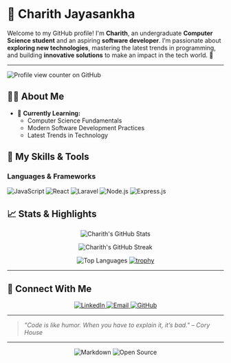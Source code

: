 # 🌟 Charith Jayasankha  

Welcome to my GitHub profile! I'm **Charith**, an undergraduate **Computer Science student** and an aspiring **software developer**. I’m passionate about **exploring new technologies**, mastering the latest trends in programming, and building **innovative solutions** to make an impact in the tech world. 🚀  

---
![Profile view counter on GitHub](https://komarev.com/ghpvc/?username=charith0901)

## 👨‍💻 **About Me**

- 🌱 **Currently Learning:**  
  - Computer Science Fundamentals  
  - Modern Software Development Practices  
  - Latest Trends in Technology  


## 🚀 **My Skills & Tools**  

### **Languages & Frameworks**  
![JavaScript](https://img.shields.io/badge/JavaScript-F7DF1E?style=for-the-badge&logo=javascript&logoColor=black)
![React](https://img.shields.io/badge/React-61DAFB?style=for-the-badge&logo=react&logoColor=black)
![Laravel](https://img.shields.io/badge/Laravel-FF2D20?style=for-the-badge&logo=laravel&logoColor=white)
![Node.js](https://img.shields.io/badge/Node.js-339933?style=for-the-badge&logo=node.js&logoColor=white)
![Express.js](https://img.shields.io/badge/Express.js-404D59?style=for-the-badge)


## 📈 **Stats & Highlights**  

<div align="center">

  ![Charith's GitHub Stats](https://github-readme-stats.vercel.app/api?username=charith0901&show_icons=true&hide_border=true&theme=radical)

  ![Charith's GitHub Streak](https://github-readme-streak-stats.herokuapp.com?user=charith0901&theme=radical&hide_border=true)

  ![Top Languages](https://github-readme-stats.vercel.app/api/top-langs/?username=charith0901&layout=compact&theme=radical&hide_border=true)
  [![trophy](https://github-profile-trophy.vercel.app/?username=charith0901&theme=juicyfresh&no-bg=true)](https://github.com/ryo-ma/github-profile-trophy)


</div>

---

## 🌟 **Connect With Me**

<p align="center">
  <a href="https://www.linkedin.com/in/charith-jayasankha-0a8397288/" target="_blank">
    <img src="https://img.shields.io/badge/LinkedIn-0A66C2?style=for-the-badge&logo=linkedin&logoColor=white" alt="LinkedIn">
  </a>
  <a href="mailto:charithjayasankha@gmail.com">
    <img src="https://img.shields.io/badge/Email-D14836?style=for-the-badge&logo=gmail&logoColor=white" alt="Email">
  </a>
  <a href="https://github.com/charith0901" target="_blank">
    <img src="https://img.shields.io/badge/GitHub-181717?style=for-the-badge&logo=github&logoColor=white" alt="GitHub">
  </a>
</p>

---

> _"Code is like humor. When you have to explain it, it’s bad." – Cory House_

---

<p align="center">
  <img src="https://img.shields.io/badge/Made%20with-Markdown-1f425f.svg?style=flat-square" alt="Markdown">
  <img src="https://img.shields.io/badge/Open%20Source-%E2%9D%A4-red?style=flat-square" alt="Open Source">
</p>
